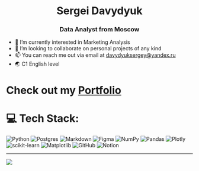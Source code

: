 <div id='header' align='center'>
  <h1>Sergei Davydyuk</h1>
  <h3>Data Analyst from Moscow</h3>
</div>

- 🌱 I’m currently interested in Marketing Analysis
- 💞️ I’m looking to collaborate on personal projects of any kind
- 📫 You can reach me out via email at davydyuksergey@yandex.ru
- 🌏 C1 English level


<!-- 
<div id='header' aligh='center'>
  <h1>Stack</h1>

* Python
  + pandas
  + matplotlib
  + seaborn
* SQL
  + PostgreSQL
* Tableau
-->
  
# Check out my [Portfolio](https://github.com/SiriusSergio/portfolio)




<!-- 
## 🌐 Socials:
[![LinkedIn](https://img.shields.io/badge/LinkedIn-%230077B5.svg?logo=linkedin&logoColor=white)](https://www.linkedin.com/in/sergio-davydyuk-445532263?utm_source=share&utm_campaign=share_via&utm_content=profile&utm_medium=ios_app) 

[<img src='https://cdn.jsdelivr.net/npm/simple-icons@3.0.1/icons/icloud.svg' alt='website' height='40'>](sssad)  
-->

# 💻 Tech Stack:
![Python](https://img.shields.io/badge/python-3670A0?style=for-the-badge&logo=python&logoColor=ffdd54) ![Postgres](https://img.shields.io/badge/postgres-%23316192.svg?style=for-the-badge&logo=postgresql&logoColor=white) ![Markdown](https://img.shields.io/badge/markdown-%23000000.svg?style=for-the-badge&logo=markdown&logoColor=white) ![Figma](https://img.shields.io/badge/figma-%23F24E1E.svg?style=for-the-badge&logo=figma&logoColor=white) ![NumPy](https://img.shields.io/badge/numpy-%23013243.svg?style=for-the-badge&logo=numpy&logoColor=white) ![Pandas](https://img.shields.io/badge/pandas-%23150458.svg?style=for-the-badge&logo=pandas&logoColor=white) ![Plotly](https://img.shields.io/badge/Plotly-%233F4F75.svg?style=for-the-badge&logo=plotly&logoColor=white) ![scikit-learn](https://img.shields.io/badge/scikit--learn-%23F7931E.svg?style=for-the-badge&logo=scikit-learn&logoColor=white) ![Matplotlib](https://img.shields.io/badge/Matplotlib-%23ffffff.svg?style=for-the-badge&logo=Matplotlib&logoColor=black) ![GitHub](https://img.shields.io/badge/github-%23121011.svg?style=for-the-badge&logo=github&logoColor=white) ![Notion](https://img.shields.io/badge/Notion-%23000000.svg?style=for-the-badge&logo=notion&logoColor=white)

---
[![](https://visitcount.itsvg.in/api?id=SiriusSergio&icon=6&color=13)](https://visitcount.itsvg.in)
